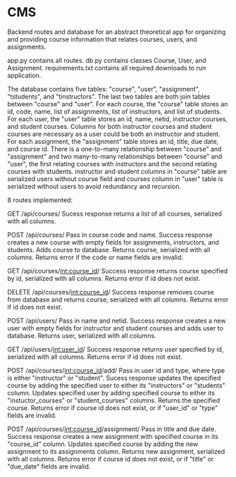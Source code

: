 # CMS
Backend routes and database for an abstract theoretical app for organizing and providing course information that relates courses, users, and assignments.

app.py contains all routes. db.py contains classes Course, User, and Assignment. requirements.txt contains all required downloads to run application.

The database contains five tables: "course", "user", "assignment", "tstudents", and "tinstructors". The last two tables are both join tables between "course" and "user". For each course, the "course" table stores an id, code, name, list of assignments, list of instructors, and list of students. For each user, the "user" table stores an id, name, netid, instructor courses, and student courses. Columns for both instructor courses and student courses are necessary as a user could be both an instructor and student. For each assignment, the "assignment" table stores an id, title, due date, and course id. There is a one-to-many relationship between "course" and "assignment" and two many-to-many relationships between "course" and "user", the first relating courses with instructors and the second relating courses with students. instructor and student columns in "course" table are serialized users without course field and courses column in "user" table is serialized without users to avoid redundancy and recursion.

8 routes implemented:

GET /api/courses/
Sucess response returns a list of all courses, serialized with all columns.

POST /api/courses/
Pass in course code and name. Success response creates a new course with empty fields for assignments, instructors, and students. Adds course to database. Returns course, serialized with all columns.
Returns error if the code or name fields are invalid.

GET /api/courses/<int:course_id>/
Success response returns course specified by id, serialized with all columns.
Returns error if id does not exist.

DELETE /api/courses/<int:course_id>/
Success response removes course from database and returns course, serialized with all columns.
Returns error if id does not exist.

POST /api/users/
Pass in name and netid. Success response creates a new user with empty fields for instructor and student courses and adds user to database. Returns user, serialized with all columns.

GET /api/users/<int:user_id>/
Success response returns user specified by id, serialized with all columns.
Returns error if id does not exist.

POST /api/courses/<int:course_id>/add/
Pass in user id and type, where type is either "instructor" or "student". Sucess response updates the specified course by adding the specified user to either its "instructors" or "students" column. Updates specified user by adding specified course to either its "instuctor_courses" or "student_courses" columns. Returns the specified course. 
Returns error if course id does not exist, or if "user_id" or "type" fields are invalid. 

POST /api/courses/<int:course_id>/assignment/
Pass in title and due date. Success response creates a new assignment with specified course in its "course_id" column. Updates specified course by adding the new assignment to its assignments column. Returns new assignment, serialized with all columns. 
Returns error if course id does not exist, or if "title" or "due_date" fields are invalid.

